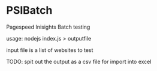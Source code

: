 PSIBatch
========

Pagespeed Inisights Batch testing

usage: nodejs index.js <inputfile> > outputfile

input file is a list of websites to test


TODO: spit out the output as a csv file for import into excel
